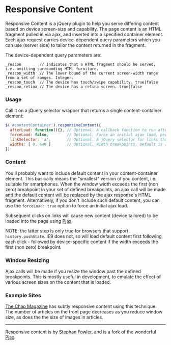 # Responsive Content

Responsive Content is a jQuery plugin to help you serve differing content based on device screen-size and capability. 
The page content is an HTML fragment pulled in via ajax, and inserted into a specified container element. 
Each ajax request carries device-dependent query parameters which you can use (server side) to tailor 
the content returned in the fragment.

The device-dependent query parameters are:
```
_rescon        // Indicates that a HTML fragment should be served, i.e. omitting surrounding HTML furniture. 
_rescon_width  // The lower bound of the current screen-width range from a set of ranges. Integer. 
_rescon_touch  // The device has touch/swipe capability. true|false
_rescon_retina // The device has a retina screen. true|false
```

### Usage

Call it on a jQuery selector wrapper that returns a single content-container element: 

```javascript
$('#contentContainer').responsiveContent({
  afterLoad: function(){}, // Optional. A callback function to run after each ajax load
  forceLoad: false,        // Optional. Force an initial ajax load, perhaps if you don't have default content. Default is false
  linkSelector: 'a',       // Optional. A jQuery selector for links that should cause ajax loading. Default is 'a'.
  widths: [ 0, 640 ]       // Optional. Width breakpoints. Default is [ 0, 481, 768, 1024 ].
})
```
### Content

You'll probably want to include default content in your content-container element. This basically means the 
"smallest" version of you content, i.e. suitable for smartphones. When the window width exceeds the 
first (non zero) breakpoint in your set of defined breakpoints, an ajax call will be made 
and the default content will be replaced by the ajax response's HTML fragment. Alternatively, if you don't 
include such default content, you can use the `forceLoad: true` option to force an initial ajax load.

Subsequent clicks on links will cause new content (device tailored) to be loaded into the page using
[Pjax](https://github.com/defunkt/jquery-pjax). 

NOTE: the latter step is only true for browsers that support `history.pushState`. IE9 does not, so will
load default content first following each click - followed by device-specific content if the width exceeds the 
first (non zero) breakpoint.

### Window Resizing

Ajax calls will be made if you resize the window past the defined breakpoints. This is mostly useful in 
development, to emulate the effect of various screen sizes on the content that is loaded. 

### Example Sites

[The Chap Magazine](http://thechapmagazine.co.uk/) has subtly responsive content using this technique. The 
number of articles on the front page decreases as you reduce window size, as does the the size of 
images in articles.

***
Responsive content is by [Stephan Fowler](http://uk.linkedin.com/in/stephanfowler), and is a fork of 
the wonderful [Pjax](https://github.com/defunkt/jquery-pjax).